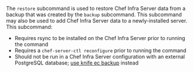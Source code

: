 The `restore` subcommand is used to restore Chef Infra Server data from
a backup that was created by the `backup` subcommand. This subcommand
may also be used to add Chef Infra Server data to a newly-installed
server. This subcommand:

-   Requires rsync to be installed on the Chef Infra Server prior to
    running the command
-   Requires a `chef-server-ctl reconfigure` prior to running the
    command
-   Should not be run in a Chef Infra Server configuration with an
    external PostgreSQL database; [use knife ec
    backup](https://github.com/chef/knife-ec-backup) instead